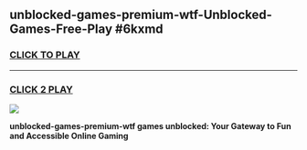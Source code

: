 
## unblocked-games-premium-wtf-Unblocked-Games-Free-Play #6kxmd
<h3>
<a href="https://us.freeplayer.one?title=unblocked-games-premium-wtf&ref=9M">CLICK TO PLAY</a></h3>
<hr>

<h3>
<a href="https://us.freeplayer.one?title=unblocked-games-premium-wtf&ref=9M">CLICK 2 PLAY</a>
  
</h3>

<a href="https://us.freeplayer.one?title=unblocked-games-premium-wtf&ref=9M"><img src="https://clearcache.store/games.png"></a>


**unblocked-games-premium-wtf games unblocked: Your Gateway to Fun and Accessible Online Gaming**
